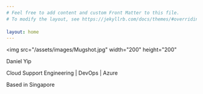 ```yaml
---
# Feel free to add content and custom Front Matter to this file.
# To modify the layout, see https://jekyllrb.com/docs/themes/#overriding-theme-defaults

layout: home
---
```


<img src="/assets/images/Mugshot.jpg" width="200" height="200"

Daniel Yip

Cloud Support Engineering | DevOps | Azure

Based in Singapore